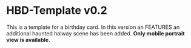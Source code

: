 # HBD-Template v0.2
This is a template for a birthday card. In this version an FEATURES an additional haunted halway scene has been added. **Only mobile portrait view is available.**